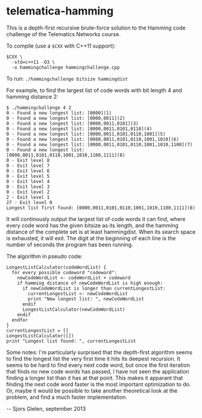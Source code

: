 telematica-hamming
==================

This is a depth-first recursive brute-force solution to the Hamming code
challenge of the Telematics Networks course.

To compile (use a `$CXX` with C++11 support):

    $CXX \
      -std=c++11 -O3 \
      -o hammingchallenge hammingchallenge.cpp

To run: `./hammingchallenge bitsize hammingdist`

For example, to find the largest list of code words with bit length 4 and
hamming distance 2:

    $ ./hammingchallenge 4 2
    0 - Found a new longest list: [0000](1)
    0 - Found a new longest list: [0000,0011](2)
    0 - Found a new longest list: [0000,0011,0101](3)
    0 - Found a new longest list: [0000,0011,0101,0110](4)
    0 - Found a new longest list: [0000,0011,0101,0110,1001](5)
    0 - Found a new longest list: [0000,0011,0101,0110,1001,1010](6)
    0 - Found a new longest list: [0000,0011,0101,0110,1001,1010,1100](7)
    0 - Found a new longest list: [0000,0011,0101,0110,1001,1010,1100,1111](8)
    0 - Exit level 8
    0 - Exit level 7
    0 - Exit level 6
    0 - Exit level 5
    0 - Exit level 4
    0 - Exit level 3
    0 - Exit level 2
    2 - Exit level 1
    27 - Exit level 0
    Longest list first found: [0000,0011,0101,0110,1001,1010,1100,1111](8)

It will continously output the largest list of code words it can find, where
every code word has the given bitsize as its length, and the hamming distance
of the complete set is at least hammingdist. When its search space is
exhausted, it will exit. The digit at the beginning of each line is the number
of seconds the program has been running.

The algorithm in pseudo code:

    LongestListCalculator(codeWordList) {
      for every possible codeword "codeword":
        newCodeWordList <- codeWordList + codeword
        if hamming distance of newCodeWordList is high enough:
          if newCodeWordList is longer than currentLongestList:
            currentLongestList <- newCodeWordList
            print "New longest list: ", newCodeWordList
          endif
          LongestListCalculator(newCodeWordList)
        endif
      endfor
    }
    currentLongestList = []
    LongestListCalculator([])
    print "Longest list found: ", currentLongestList

Some notes: I'm particularly surprised that the depth-first algorithm seems to
find the longest list the very first time it hits its deepest recursion. It
seems to be hard to find every next code word, but once the first iteration
that finds no new code words has passed, I have not seen the application
finding a longer list than it has at that point. This makes it apparant that
finding the next code word faster is the most important optimization to do. Or,
maybe it would be possible to take another theoretical look at the problem, and
find a much faster implementation.

-- Sjors Gielen, september 2013
